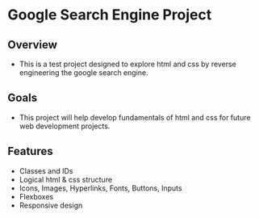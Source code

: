 # Google Search Engine Project

## Overview
- This is a test project designed to explore html and css by reverse engineering the google search engine.

## Goals
- This project will help develop fundamentals of html and css for future web development projects.

## Features
- Classes and IDs
- Logical html & css structure
- Icons, Images, Hyperlinks, Fonts, Buttons, Inputs
- Flexboxes
- Responsive design
